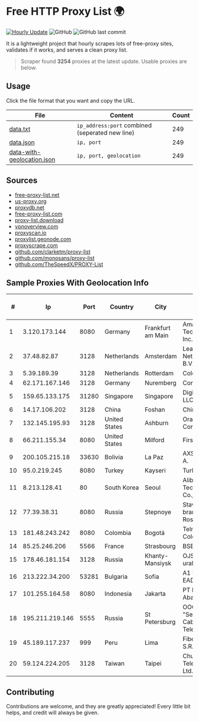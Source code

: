 
# Free HTTP Proxy List 🌍

[![Hourly Update](https://github.com/mertguvencli/http-proxy-list/actions/workflows/main.yml/badge.svg?branch=main)](https://github.com/mertguvencli/http-proxy-list/actions/workflows/main.yml)
![GitHub](https://img.shields.io/github/license/mertguvencli/http-proxy-list)
![GitHub last commit](https://img.shields.io/github/last-commit/mertguvencli/http-proxy-list)

It is a lightweight project that hourly scrapes lots of free-proxy sites, validates if it works, and serves a clean proxy list.


> Scraper found **3254** proxies at the latest update. Usable proxies are below.

## Usage

Click the file format that you want and copy the URL.


|File|Content|Count|
|----|-------|-----|
|[data.txt](https://raw.githubusercontent.com/mertguvencli/http-proxy-list/main/proxy-list/data.txt)|`ip_address:port` combined (seperated new line)|249|
|[data.json](https://raw.githubusercontent.com/mertguvencli/http-proxy-list/main/proxy-list/data.json)|`ip, port`|249|
|[data-with-geolocation.json](https://raw.githubusercontent.com/mertguvencli/http-proxy-list/main/proxy-list/data-with-geolocation.json)|`ip, port, geolocation`|249|

## Sources

* [free-proxy-list.net](https://free-proxy-list.net)
* [us-proxy.org](https://www.us-proxy.org)
* [proxydb.net](http://proxydb.net)
* [free-proxy-list.com](https://free-proxy-list.com/?page=&port=&type%5B%5D=http&type%5B%5D=https&up_time=0&search=Search)
* [proxy-list.download](https://www.proxy-list.download/HTTP)
* [vpnoverview.com](https://vpnoverview.com/privacy/anonymous-browsing/free-proxy-servers)
* [proxyscan.io](https://www.proxyscan.io)
* [proxylist.geonode.com](https://proxylist.geonode.com/api/proxy-list?limit=300&page=1&sort_by=lastChecked&sort_type=desc&protocols=http,https)
* [proxyscrape.com](https://api.proxyscrape.com/v2/?request=displayproxies&protocol=http&timeout=10000&country=all&ssl=all&anonymity=all)
* [github.com/clarketm/proxy-list](https://raw.githubusercontent.com/clarketm/proxy-list/master/proxy-list-raw.txt)
* [github.com/monosans/proxy-list](https://raw.githubusercontent.com/monosans/proxy-list/main/proxies/http.txt)
* [github.com/TheSpeedX/PROXY-List](https://raw.githubusercontent.com/TheSpeedX/PROXY-List/master/http.txt)


## Sample Proxies With Geolocation Info

|#|Ip|Port|Country|City|Internet Service Provider|
|-|--|----|-------|----|-------------------------|
|1|3.120.173.144|8080|Germany|Frankfurt am Main|Amazon Technologies Inc.|
|2|37.48.82.87|3128|Netherlands|Amsterdam|LeaseWeb Netherlands B.V.|
|3|5.39.189.39|3128|Netherlands|Rotterdam|ColoCenter b.v.|
|4|62.171.167.146|3128|Germany|Nuremberg|Contabo GmbH|
|5|159.65.133.175|31280|Singapore|Singapore|DigitalOcean, LLC|
|6|14.17.106.202|3128|China|Foshan|Chinanet|
|7|132.145.195.93|3128|United States|Ashburn|Oracle Corporation|
|8|66.211.155.34|8080|United States|Milford|FirstLight Fiber|
|9|200.105.215.18|33630|Bolivia|La Paz|AXS Bolivia S. A.|
|10|95.0.219.245|8080|Turkey|Kayseri|TurkTelecom|
|11|8.213.128.41|80|South Korea|Seoul|Alibaba (US) Technology Co., Ltd.|
|12|77.39.38.31|8080|Russia|Stepnoye|Stavropol branch of OJSC Rostelecom|
|13|181.48.243.242|8080|Colombia|Bogotá|Telmex Colombia S.A.|
|14|85.25.246.206|5566|France|Strasbourg|BSB-SERVICE|
|15|178.46.181.154|3128|Russia|Khanty-Mansiysk|OJSC uralsvyazinform|
|16|213.222.34.200|53281|Bulgaria|Sofia|A1 Bulgaria EAD|
|17|101.255.164.58|8080|Indonesia|Jakarta|PT Remala Abadi|
|18|195.211.219.146|5555|Russia|St Petersburg|OOO "Sestroretskoe Cable Television"|
|19|45.189.117.237|999|Peru|Lima|Fiber Digital S.R.L|
|20|59.124.224.205|3128|Taiwan|Taipei|Chunghwa Telecom Co., Ltd.|



## Contributing

Contributions are welcome, and they are greatly appreciated! Every
little bit helps, and credit will always be given.

